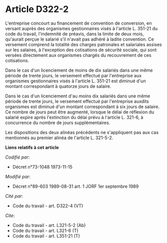 # Article D322-2

L'entreprise concourt au financement de convention de conversion, en versant auprès des organismes gestionnaires visés à
l'article L. 351-21 du code du travail, l'indemnité de préavis, dans la limite de deux mois, qu'aurait perçue le salarié s'il
n'avait pas adhéré à ladite convention. Ce versement comprend la totalité des charges patronales et salariales assises sur
les salaires, à l'exception des cotisations de sécurité sociale, qui sont versées directement aux organismes chargés du
recouvrement de ces cotisations.

Dans le cas d'un licenciement de moins de dix salariés dans une même période de trente jours, le versement effectué par
l'entreprise aux organismes gestionnaires visés à l'article L. 351-21 est diminué d'un montant correspondant à quatorze jours
de salaire.

Dans le cas d'un licenciement d'au moins dix salariés dans une même période de trente jours, le versement effectué par
l'entreprise auxdits organismes est diminué d'un montant correspondant à six jours de salaire. Ce nombre de jours peut être
augmenté, lorsque le délai de réflexion du salarié expire après l'extinction du délai prévu à l'article L. 321-6, à
concurrence du nombre de jours supplémentaires.

Les dispositions des deux alinéas précédents ne s'appliquent pas aux cas mentionnés au premier alinéa de l'article L.
321-5-2.

**Liens relatifs à cet article**

_Codifié par_:

  - Décret n°73-1048 1973-11-15

_Modifié par_:

  - Décret n°89-603 1989-08-31 art. 1 JORF 1er septembre 1989

_Cité par_:

  - Code du travail - art. D322-4 (VT)

_Cite_:

  - Code du travail - art. L321-5-2 (Ab)
  - Code du travail - art. L321-6 (T)
  - Code du travail - art. L351-21 (T)
